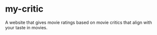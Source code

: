 # my-critic
A website that gives movie ratings based on movie critics that align with your taste in movies.

